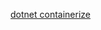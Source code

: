 [dotnet containerize](https://medium.com/@jaydeepvpatil225/containerization-of-the-net-core-7-web-api-using-docker-3abdd543f78a)
